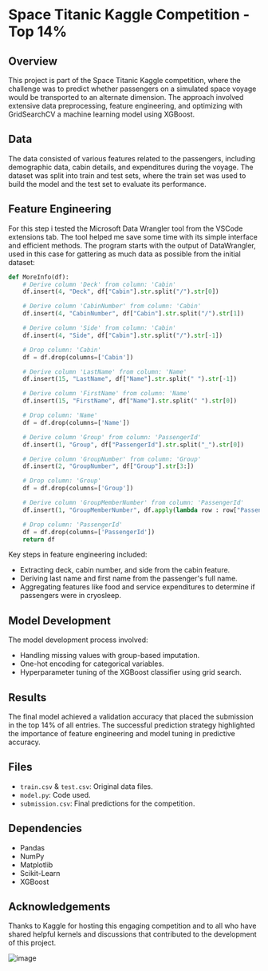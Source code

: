 # Space Titanic Kaggle Competition - Top 14%

## Overview
This project is part of the Space Titanic Kaggle competition, where the challenge was to predict whether passengers on a simulated space voyage would be transported to an alternate dimension. The approach involved extensive data preprocessing, feature engineering, and optimizing with GridSearchCV a machine learning model using XGBoost.

## Data
The data consisted of various features related to the passengers, including demographic data, cabin details, and expenditures during the voyage. The dataset was split into train and test sets, where the train set was used to build the model and the test set to evaluate its performance.

## Feature Engineering 
For this step i tested the Microsoft Data Wrangler tool from the VSCode extensions tab. The tool helped me save some time with its simple interface and efficient methods. The program starts with the output of DataWrangler, used in this case for gattering as much data as possible from the initial dataset:

```python
def MoreInfo(df):
    # Derive column 'Deck' from column: 'Cabin'
    df.insert(4, "Deck", df["Cabin"].str.split("/").str[0])

    # Derive column 'CabinNumber' from column: 'Cabin'
    df.insert(4, "CabinNumber", df["Cabin"].str.split("/").str[1])

    # Derive column 'Side' from column: 'Cabin'
    df.insert(4, "Side", df["Cabin"].str.split("/").str[-1])

    # Drop column: 'Cabin'
    df = df.drop(columns=['Cabin'])

    # Derive column 'LastName' from column: 'Name'
    df.insert(15, "LastName", df["Name"].str.split(" ").str[-1])

    # Derive column 'FirstName' from column: 'Name'
    df.insert(15, "FirstName", df["Name"].str.split(" ").str[0])

    # Drop column: 'Name'
    df = df.drop(columns=['Name'])

    # Derive column 'Group' from column: 'PassengerId'
    df.insert(1, "Group", df["PassengerId"].str.split("_").str[0])

    # Derive column 'GroupNumber' from column: 'Group'
    df.insert(2, "GroupNumber", df["Group"].str[3:])

    # Drop column: 'Group'
    df = df.drop(columns=['Group'])

    # Derive column 'GroupMemberNumber' from column: 'PassengerId'
    df.insert(1, "GroupMemberNumber", df.apply(lambda row : row["PassengerId"][row["PassengerId"].find("_") + 2:], axis=1))

    # Drop column: 'PassengerId'
    df = df.drop(columns=['PassengerId'])
    return df
```


Key steps in feature engineering included:
- Extracting deck, cabin number, and side from the cabin feature.
- Deriving last name and first name from the passenger's full name.
- Aggregating features like food and service expenditures to determine if passengers were in cryosleep.

## Model Development
The model development process involved:
- Handling missing values with group-based imputation.
- One-hot encoding for categorical variables.
- Hyperparameter tuning of the XGBoost classifier using grid search.

## Results
The final model achieved a validation accuracy that placed the submission in the top 14% of all entries. The successful prediction strategy highlighted the importance of feature engineering and model tuning in predictive accuracy.

## Files
- `train.csv` & `test.csv`: Original data files.
- `model.py`: Code used.
- `submission.csv`: Final predictions for the competition.

## Dependencies
- Pandas
- NumPy
- Matplotlib
- Scikit-Learn
- XGBoost

## Acknowledgements
Thanks to Kaggle for hosting this engaging competition and to all who have shared helpful kernels and discussions that contributed to the development of this project.

![image](https://github.com/user-attachments/assets/894548d0-c7c4-4d09-b943-ed5b5e41b34e)
